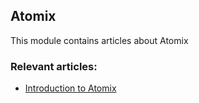 ## Atomix

This module contains articles about Atomix

### Relevant articles:

- [Introduction to Atomix](https://www.baeldung.com/atomix)
